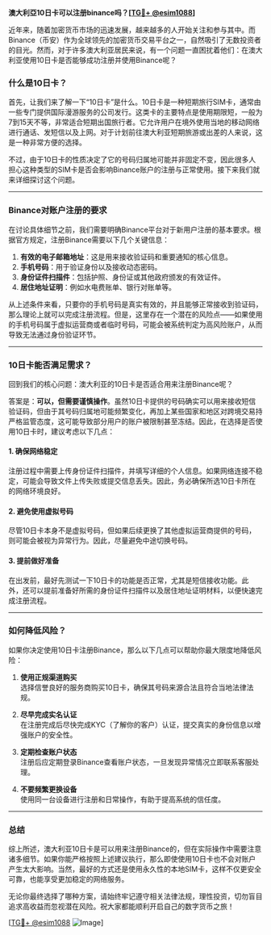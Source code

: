 **澳大利亞10日卡可以注册binance吗？[[TG💪+ @esim1088](https://t.me/s/esim1088)]**

近年来，随着加密货币市场的迅速发展，越来越多的人开始关注和参与其中。而Binance（币安）作为全球领先的加密货币交易平台之一，自然吸引了无数投资者的目光。然而，对于许多澳大利亚居民来说，有一个问题一直困扰着他们：在澳大利亚使用10日卡是否能够成功注册并使用Binance呢？

### **什么是10日卡？**

首先，让我们来了解一下“10日卡”是什么。10日卡是一种短期旅行SIM卡，通常由一些专门提供国际漫游服务的公司发行。这类卡的主要特点是使用期限短，一般为7到15天不等，非常适合短期出国旅行者。它允许用户在境外使用当地的移动网络进行通话、发短信以及上网。对于计划前往澳大利亚短期旅游或出差的人来说，这是一种非常方便的选择。

不过，由于10日卡的性质决定了它的号码归属地可能并非固定不变，因此很多人担心这种类型的SIM卡是否会影响Binance账户的注册与正常使用。接下来我们就来详细探讨这个问题。

---

### **Binance对账户注册的要求**

在讨论具体细节之前，我们需要明确Binance平台对于新用户注册的基本要求。根据官方规定，注册Binance需要以下几个关键信息：

1. **有效的电子邮箱地址**：这是用来接收验证码和重要通知的核心信息。
2. **手机号码**：用于验证身份以及接收动态密码。
3. **身份证件扫描件**：包括护照、身份证或其他政府颁发的有效证件。
4. **居住地址证明**：例如水电费账单、银行对账单等。

从上述条件来看，只要你的手机号码是真实有效的，并且能够正常接收到验证码，那么理论上就可以完成注册流程。但是，这里存在一个潜在的风险点——如果使用的手机号码属于虚拟运营商或者临时号码，可能会被系统判定为高风险账户，从而导致无法通过身份验证环节。

---

### **10日卡能否满足需求？**

回到我们的核心问题：澳大利亚的10日卡是否适合用来注册Binance呢？

答案是：**可以，但需要谨慎操作**。虽然10日卡提供的号码确实可以用来接收短信验证码，但由于其号码归属地可能频繁变化，再加上某些国家和地区对跨境交易持严格监管态度，这可能导致部分用户的账户被限制甚至冻结。因此，在选择是否使用10日卡时，建议考虑以下几点：

#### **1. 确保网络稳定**
注册过程中需要上传身份证件扫描件，并填写详细的个人信息。如果网络连接不稳定，可能会导致文件上传失败或提交信息丢失。因此，务必确保所选10日卡所在的网络环境良好。

#### **2. 避免使用虚拟号码**
尽管10日卡本身不是虚拟号码，但如果后续更换了其他虚拟运营商提供的号码，则可能会被视为异常行为。因此，尽量避免中途切换号码。

#### **3. 提前做好准备**
在出发前，最好先测试一下10日卡的功能是否正常，尤其是短信接收功能。此外，还可以提前准备好所需的身份证件扫描件以及居住地址证明材料，以便快速完成注册流程。

---

### **如何降低风险？**

如果你决定使用10日卡注册Binance，那么以下几点可以帮助你最大限度地降低风险：

1. **使用正规渠道购买**  
   选择信誉良好的服务商购买10日卡，确保其号码来源合法且符合当地法律法规。

2. **尽早完成实名认证**  
   在注册完成后尽快完成KYC（了解你的客户）认证，提交真实的身份信息以增强账户的安全性。

3. **定期检查账户状态**  
   注册后应定期登录Binance查看账户状态，一旦发现异常情况立即联系客服处理。

4. **不要频繁更换设备**  
   使用同一台设备进行注册和日常操作，有助于提高系统的信任度。

---

### **总结**

综上所述，澳大利亚10日卡是可以用来注册Binance的，但在实际操作中需要注意诸多细节。如果你能严格按照上述建议执行，那么即使使用10日卡也不会对账户产生太大影响。当然，最好的方式还是使用永久性的本地SIM卡，这样不仅更安全可靠，也能享受更加稳定的网络服务。

无论你最终选择了哪种方案，请始终牢记遵守相关法律法规，理性投资，切勿盲目追求高收益而忽视潜在风险。祝大家都能顺利开启自己的数字货币之旅！

[[TG💪+ @esim1088](https://t.me/s/esim1088) ![Image](https://i.postimg.cc/4NQfJmqS/Snipaste-2025-05-13-00-14-12.png)]